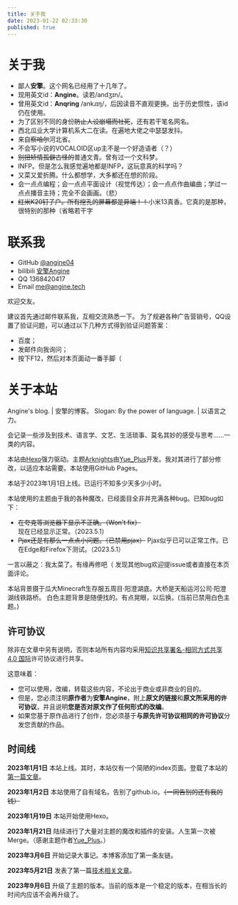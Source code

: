 ```yaml
---
title: 关于我
date: 2023-01-22 02:33:30
published: true
---
```


<!-- If you're wandering ABOUT, try the spell openSesame -->

# 关于我

 - 鄙人**安擎**。这个网名已经用了十几年了。
 - 现用英文id：**Angine**。读若/andʒɪn/。
 - 曾用英文id：**Anqring** /ankɹɪŋ/，后因读音不直观更换。出于历史惯性，该id仍在使用。
 - 为了区别不同的身份~~防止人设崩塌而社死~~，还有若干笔名网名。
 - 西北瓜业大学计算机系大二在读。在遍地大佬之中瑟瑟发抖。
 - 来自~~察哈尔~~河北省。
 - 不会写小说的VOCALOID区up主不是一个好造语者（？）
 - ~~别扭矫情孤僻古怪的~~普通文青。曾有过一个文科梦。
 - INFP。但是怎么我感觉遍地都是INFP，这玩意真的科学吗？
 - 又菜又爱折腾。什么都想学，大多都还在想的阶段。
 - 会一点点编程；会一点点平面设计（视觉传达）；会一点点作曲编曲；学过一点点播音主持；完全不会画画。（悲）
 - ~~红米K20钉子户。所有挖孔的屏幕都是异端！！~~小米13真香。它真的是那种，很特别的那种（省略若干字

# 联系我

 - GitHub   [@angine04](https://github.com/angine04)
 - bilibili [安擎Angine](https://space.bilibili.com/14000846)
 - QQ       1368420417
 - Email    [me@angine.tech](mailto:me@angine.tech)

欢迎交友。

建议首先通过邮件联系我，互相交流熟悉一下。
为了规避各种广告营销号，QQ设置了验证问题，可以通过以下几种方式得到验证问题答案：

 - 百度；
 - 发邮件向我询问；
 - 按下F12，然后对本页面动一番手脚（

# 关于本站

Angine's blog. | 安擎的博客。
Slogan: By the power of language. | 以语言之力。

会记录一些涉及到技术、语言学、文艺、生活琐事、莫名其妙的感受与思考……一类的内容。

本站由[Hexo](https://hexo.io/)强力驱动。主题[Arknights](https://github.com/Yue-plus/hexo-theme-arknights)由[Yue_Plus](https://github.com/Yue-plus)开发。我对其进行了部分修改，以适应本站需要。本站使用GitHub Pages。

本站于2023年1月1日上线。已运行<span id="aboutTimeDate">不知多少天</span><span id="aboutTimes">多少小时</span>。

本站使用的主题由于我的各种魔改，已经面目全非并充满各种bug。已知bug如下：
 - ~~在夸克等浏览器下显示不正确。（Won't fix）~~ 现在已经显示正常。（2023.5.1）
 - ~~Pjax还是有那么一点点小问题。（已禁用pjax）~~ Pjax似乎已可以正常工作。已在Edge和Firefox下测试。（2023.5.1）

一言以蔽之：我太菜了。有缘再修吧（
发现其他bug欢迎提issue或者直接在本页面评论。

本站背景摄于瓜大Minecraft生存服五周目·阳澄湖底。大桥是天船运河公司·阳澄湖线铁路桥。
白色主题背景是随便找的。有点晃眼，以后换。(当前已禁用白色主题。)

## 许可协议

除非在文章中另有说明，否则本站所有内容均采用[知识共享署名-相同方式共享 4.0 国际](http://creativecommons.org/licenses/by-sa/4.0/?ref=chooser-v1)许可协议进行共享。

这意味着：

 - 您可以使用，改编，转载这些内容，不论出于商业或非商业的目的。
 - 但是，您必须注明**原作者**为**安擎Angine**，附上**原文的链接**和**原文所采用的许可协议**，并且说明**您是否对原文作了任何形式的改编**。
 - 如果您基于原作品进行了创作，您必须基于**与原先许可协议相同的许可协议**分发您贡献的作品。

## 时间线

**2023年1月1日**    本站上线。其时，本站仅有一个简陋的index页面。登载了本站的[第一篇文章](/posts/79d1/)。

**2023年1月2日**    本站使用了自有域名。告别了github.io。~~（一同告别的还有我的钱）~~

**2023年1月19日**   本站开始使用Hexo。

**2023年1月21日**   陆续进行了大量对主题的魔改和插件的安装。人生第一次被Merge。（感谢主题作者[Yue_Plus](https://github.com/Yue-plus)。）

**2023年3月6日**    开始记录大事记。本博客添加了第一条友链。

**2023年5月21日**   发表了第一篇[技术相关文章](/posts/4729/)。

**2023年9月6日**   升级了主题的版本。当前的版本是一个稳定的版本，在相当长的时间内应该不会再升级了。

